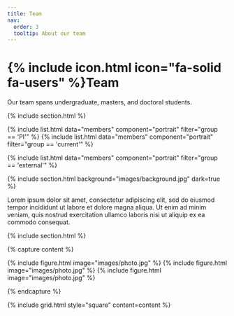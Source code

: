 ```yaml
---
title: Team
nav:
  order: 3
  tooltip: About our team
---
```


# {% include icon.html icon="fa-solid fa-users" %}Team

Our team spans undergraduate, masters, and doctoral students.

{% include section.html %}

{% include list.html data="members" component="portrait" filter="group == 'PI'" %}
{% include list.html data="members" component="portrait" filter="group == 'current'" %}

{% include list.html data="members" component="portrait" filter="group == 'external'" %}

{% include section.html background="images/background.jpg" dark=true %}

Lorem ipsum dolor sit amet, consectetur adipiscing elit, sed do eiusmod tempor
incididunt ut labore et dolore magna aliqua. Ut enim ad minim veniam, quis
nostrud exercitation ullamco laboris nisi ut aliquip ex ea commodo consequat.

{% include section.html %}

{% capture content %}

{% include figure.html image="images/photo.jpg" %}
{% include figure.html image="images/photo.jpg" %}
{% include figure.html image="images/photo.jpg" %}

{% endcapture %}

{% include grid.html style="square" content=content %}
